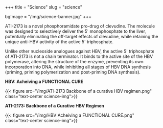 +++
title = "Science"
slug = "science"

bgImage = "/img/science-banner.jpg"
+++


ATI-2173 is a novel phosphoramidate pro-drug of clevudine. The molecule was designed to selectively deliver the 5' monophosphate to the liver, potentially eliminating the off-target effects of clevudine, while retaining the unique anti-HBV activity of the active 5' triphosphate.

Unlike other nucleoside analogues against HBV, the active 5' triphosphate of ATI-2173 is not a chain terminator. It binds to the active site of the HBV polymerase, altering the structure of the enzyme, preventing its own incorporation into DNA, while inhibiting all stages of HBV DNA synthesis (priming, priming polymerization and post-priming DNA synthesis).


<p class="text-center science-subhead"><strong>HBV: Acheiving a FUNCTIONAL CURE</strong></p>

{{< figure src="/img/ATI-2173 Backbone of a curative HBV regimen.png"  class="text-center science-img">}}

<p class="text-center science-subhead"><strong>ATI-2173: Backbone of a Curative HBV Regimen</strong></p>
 
{{< figure src="/img/HBV Acheiving a FUNCTIONAL CURE.png"  class="text-center science-img">}}